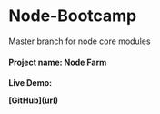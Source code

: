 # Node-Bootcamp

<p>Master branch for node core modules<p>
<h4>Project name: Node Farm<h4>
<p>Live Demo: <p>
[GitHub](url)
